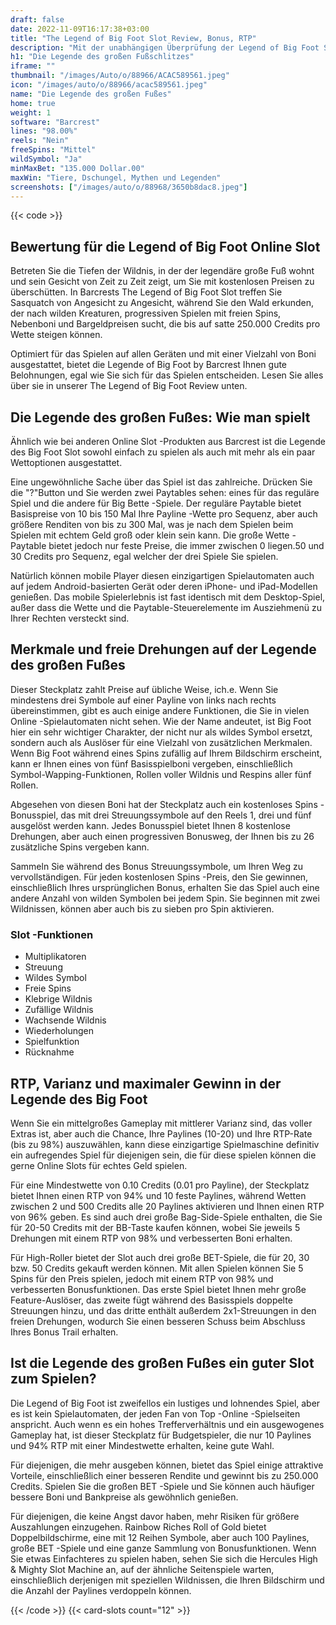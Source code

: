 ```yaml
---
draft: false
date: 2022-11-09T16:17:38+03:00
title: "The Legend of Big Foot Slot Review, Bonus, RTP"
description: "Mit der unabhängigen Überprüfung der Legend of Big Foot Slot aus Barcrest können Sie kostenlos oder echtes Geld spielen und hier einen Bonus erhalten!"
h1: "Die Legende des großen Fußschlitzes"
iframe: ""
thumbnail: "/images/Auto/o/88966/ACAC589561.jpeg"
icon: "/images/auto/o/88966/acac589561.jpeg"
name: "Die Legende des großen Fußes"
home: true
weight: 1
software: "Barcrest"
lines: "98.00%"
reels: "Nein"
freeSpins: "Mittel"
wildSymbol: "Ja"
minMaxBet: "135.000 Dollar.00"
maxWin: "Tiere, Dschungel, Mythen und Legenden"
screenshots: ["/images/auto/o/88968/3650b8dac8.jpeg"]
---
```


{{< code >}}<h2>Bewertung für die Legend of Big Foot Online Slot</h2><p>Betreten Sie die Tiefen der Wildnis, in der der legendäre große Fuß wohnt und sein Gesicht von Zeit zu Zeit zeigt, um Sie mit kostenlosen Preisen zu überschütten. In Barcrests The Legend of Big Foot Slot treffen Sie Sasquatch von Angesicht zu Angesicht, während Sie den Wald erkunden, der nach wilden Kreaturen, progressiven Spielen mit freien Spins, Nebenboni und Bargeldpreisen sucht, die bis auf satte 250.000 Credits pro Wette steigen können.</p><p>Optimiert für das Spielen auf allen Geräten und mit einer Vielzahl von Boni ausgestattet, bietet die Legende of Big Foot by Barcrest Ihnen gute Belohnungen, egal wie Sie sich für das Spielen entscheiden. Lesen Sie alles über sie in unserer The Legend of Big Foot Review unten.</p><h2>Die Legende des großen Fußes: Wie man spielt</h2><p>Ähnlich wie bei anderen Online Slot -Produkten aus Barcrest ist die Legende des Big Foot Slot sowohl einfach zu spielen als auch mit mehr als ein paar Wettoptionen ausgestattet.</p><p>Eine ungewöhnliche Sache über das Spiel ist das zahlreiche. Drücken Sie die "?"Button und Sie werden zwei Paytables sehen: eines für das reguläre Spiel und die andere für Big Bette -Spiele. Der reguläre Paytable bietet Basispreise von 10 bis 150 Mal Ihre Payline -Wette pro Sequenz, aber auch größere Renditen von bis zu 300 Mal, was je nach dem Spielen beim Spielen mit echtem Geld groß oder klein sein kann. Die große Wette -Paytable bietet jedoch nur feste Preise, die immer zwischen 0 liegen.50 und 30 Credits pro Sequenz, egal welcher der drei Spiele Sie spielen.</p><p>Natürlich können mobile Player diesen einzigartigen Spielautomaten auch auf jedem Android-basierten Gerät oder deren iPhone- und iPad-Modellen genießen. Das mobile Spielerlebnis ist fast identisch mit dem Desktop-Spiel, außer dass die Wette und die Paytable-Steuerelemente im Ausziehmenü zu Ihrer Rechten versteckt sind.</p><h2>Merkmale und freie Drehungen auf der Legende des großen Fußes</h2><p>Dieser Steckplatz zahlt Preise auf übliche Weise, ich.e. Wenn Sie mindestens drei Symbole auf einer Payline von links nach rechts übereinstimmen, gibt es auch einige andere Funktionen, die Sie in vielen Online -Spielautomaten nicht sehen. Wie der Name andeutet, ist Big Foot hier ein sehr wichtiger Charakter, der nicht nur als wildes Symbol ersetzt, sondern auch als Auslöser für eine Vielzahl von zusätzlichen Merkmalen. Wenn Big Foot während eines Spins zufällig auf Ihrem Bildschirm erscheint, kann er Ihnen eines von fünf Basisspielboni vergeben, einschließlich Symbol-Wapping-Funktionen, Rollen voller Wildnis und Respins aller fünf Rollen.</p><p>Abgesehen von diesen Boni hat der Steckplatz auch ein kostenloses Spins -Bonusspiel, das mit drei Streuungssymbole auf den Reels 1, drei und fünf ausgelöst werden kann. Jedes Bonusspiel bietet Ihnen 8 kostenlose Drehungen, aber auch einen progressiven Bonusweg, der Ihnen bis zu 26 zusätzliche Spins vergeben kann.</p><p>Sammeln Sie während des Bonus Streuungssymbole, um Ihren Weg zu vervollständigen. Für jeden kostenlosen Spins -Preis, den Sie gewinnen, einschließlich Ihres ursprünglichen Bonus, erhalten Sie das Spiel auch eine andere Anzahl von wilden Symbolen bei jedem Spin. Sie beginnen mit zwei Wildnissen, können aber auch bis zu sieben pro Spin aktivieren.</p><h3>
Slot -Funktionen</h3><ul>
<li></span>
Multiplikatoren</li>
<li></span>
Streuung</li>
<li></span>
Wildes Symbol</li>
<li></span>
Freie Spins</li>
<li></span>
Klebrige Wildnis</li>
<li></span>
Zufällige Wildnis</li>
<li></span>
Wachsende Wildnis</li>
<li></span>
Wiederholungen</li>
<li></span>
Spielfunktion</li>
<li></span>
Rücknahme</li></ul><h2>RTP, Varianz und maximaler Gewinn in der Legende des Big Foot</h2><p>Wenn Sie ein mittelgroßes Gameplay mit mittlerer Varianz sind, das voller Extras ist, aber auch die Chance, Ihre Paylines (10-20) und Ihre RTP-Rate (bis zu 98%) auszuwählen, kann diese einzigartige Spielmaschine definitiv ein aufregendes Spiel für diejenigen sein, die für diese spielen können die gerne Online Slots für echtes Geld spielen.</p><p>Für eine Mindestwette von 0.10 Credits (0.01 pro Payline), der Steckplatz bietet Ihnen einen RTP von 94% und 10 feste Paylines, während Wetten zwischen 2 und 500 Credits alle 20 Paylines aktivieren und Ihnen einen RTP von 96% geben. Es sind auch drei große Bag-Side-Spiele enthalten, die Sie für 20-50 Credits mit der BB-Taste kaufen können, wobei Sie jeweils 5 Drehungen mit einem RTP von 98% und verbesserten Boni erhalten.</p><p>Für High-Roller bietet der Slot auch drei große BET-Spiele, die für 20, 30 bzw. 50 Credits gekauft werden können. Mit allen Spielen können Sie 5 Spins für den Preis spielen, jedoch mit einem RTP von 98% und verbesserten Bonusfunktionen. Das erste Spiel bietet Ihnen mehr große Feature-Auslöser, das zweite fügt während des Basisspiels doppelte Streuungen hinzu, und das dritte enthält außerdem 2x1-Streuungen in den freien Drehungen, wodurch Sie einen besseren Schuss beim Abschluss Ihres Bonus Trail erhalten.</p><h2>Ist die Legende des großen Fußes ein guter Slot zum Spielen?</h2><p>Die Legend of Big Foot ist zweifellos ein lustiges und lohnendes Spiel, aber es ist kein Spielautomaten, der jeden Fan von Top -Online -Spielseiten anspricht. Auch wenn es ein hohes Trefferverhältnis und ein ausgewogenes Gameplay hat, ist dieser Steckplatz für Budgetspieler, die nur 10 Paylines und 94% RTP mit einer Mindestwette erhalten, keine gute Wahl.</p><p>Für diejenigen, die mehr ausgeben können, bietet das Spiel einige attraktive Vorteile, einschließlich einer besseren Rendite und gewinnt bis zu 250.000 Credits. Spielen Sie die großen BET -Spiele und Sie können auch häufiger bessere Boni und Bankpreise als gewöhnlich genießen.</p><p>Für diejenigen, die keine Angst davor haben, mehr Risiken für größere Auszahlungen einzugehen. Rainbow Riches Roll of Gold bietet Doppelbildschirme, eine mit 12 Reihen Symbole, aber auch 100 Paylines, große BET -Spiele und eine ganze Sammlung von Bonusfunktionen. Wenn Sie etwas Einfachteres zu spielen haben, sehen Sie sich die Hercules High & Mighty Slot Machine an, auf der ähnliche Seitenspiele warten, einschließlich derjenigen mit speziellen Wildnissen, die Ihren Bildschirm und die Anzahl der Paylines verdoppeln können.</p>{{< /code >}}
 {{< card-slots count="12" >}}